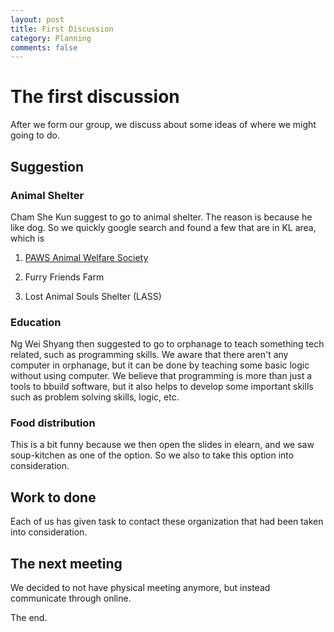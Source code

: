 ```yaml
---
layout: post
title: First Discussion
category: Planning
comments: false
---
```




# The first discussion

After we form our group, we discuss about some ideas of where we might going to do.

## Suggestion

### Animal Shelter

Cham She Kun suggest to go to animal shelter. The reason is because he like dog. So we quickly google search and found a few that are in KL area, which is 

1. [PAWS Animal Welfare Society](http://www.paws.org.my/)

1. Furry Friends Farm

1. Lost Animal Souls Shelter (LASS)

### Education

Ng Wei Shyang then suggested to go to orphanage to teach something tech related, such as programming skills. We aware that there aren't any computer in orphanage, but it can be done by teaching some basic logic without using computer. We believe that programming is more than just a tools to bbuild software, but it also helps to develop some important skills such as problem solving skills, logic, etc. 

### Food distribution

This is a bit funny because we then open the slides in elearn, and we saw soup-kitchen as one of the option. So we also to take this option into consideration.

## Work to done

Each of us has given task to contact these organization that had been taken into consideration. 

## The next meeting

We decided to not have physical meeting anymore, but instead communicate through online. 

The end. 